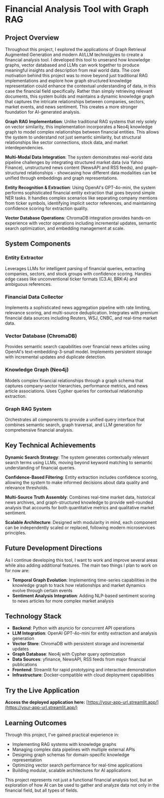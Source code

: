 # Financial Analysis Tool with Graph RAG

## Project Overview

Throughout this project, I explored the applications of Graph Retrieval Augmented Generation and modern AI/LLM technolgyies to create a financial analysis tool. I developed this tool to unserand how knowledge graphs, vector databased and LLMs can work together to produce meaningful insights and description from real world data. The core motivation behind this project was to move beyond just traditional RAG implementations and explore how graph structured knowledge representation could enhance the contextual understanding of data, in this case the financial field specifically. Rather than simply retrieving relevant documents, this system builds and maintains a dynamic knowledge graph that captures the intricate relationships between companies, sectors, market events, and news sentiment. This creates a more stronger foundation for AI-generated analysis.


**Graph RAG Implementation**: Unlike traditional RAG systems that rely solely on vector similarity, this implementation incorporates a Neo4j knowledge graph to model complex relationships between financial entities. This allows the system to understand not just semantic similarity, but structural relationships like sector connections, stock data, and market interdependencies.

**Multi-Modal Data Integration**: The system demonstrates real-world data pipeline challenges by integrating structured market data (via Yahoo Finance), unstructured news content (NewsAPI and RSS feeds), and graph-structured relationships - showcasing how different data modalities can be unified through embeddings and graph representations.

**Entity Recognition & Extraction**: Using OpenAI's GPT-4o-mini, the system performs sophisticated financial entity extraction that goes beyond simple NER tasks. It handles complex scenarios like separating company mentions from ticker symbols, identifying implicit sector references, and maintaining confidence scoring for extraction quality.

**Vector Database Operations**: ChromaDB integration provides hands-on experience with  vector operations including incremental updates, semantic search optimization, and embedding management at scale.

## System Components

### Entity Extractor
Leverages LLMs for intelligent parsing of financial queries, extracting companies, sectors, and stock groups with confidence scoring. Handles edge cases like unconventional ticker formats (C3.AI, BRK-A) and ambiguous references.

### Financial Data Collector  
Implements a sophisticated news aggregation pipeline with rate limiting, relevance scoring, and multi-source deduplication. Integrates with premium financial data sources including Reuters, WSJ, CNBC, and real-time market data.

### Vector Database (ChromaDB)
Provides semantic search capabilities over financial news articles using OpenAI's text-embedding-3-small model. Implements persistent storage with incremental updates and duplicate detection.

### Knowledge Graph (Neo4j)
Models complex financial relationships through a graph schema that captures company-sector hierarchies, performance metrics, and news article associations. Uses Cypher queries for contextual relationship extraction.

### Graph RAG System
Orchestrates all components to provide a unified query interface that combines semantic search, graph traversal, and LLM generation for comprehensive financial analysis.

## Key Technical Achievements

**Dynamic Search Strategy**: The system generates contextually relevant search terms using LLMs, moving beyond keyword matching to semantic understanding of financial queries.

**Confidence-Based Filtering**: Entity extraction includes confidence scoring, allowing the system to make informed decisions about data quality and relevance thresholds.

**Multi-Source Truth Assembly**: Combines real-time market data, historical news archives, and graph-structured knowledge to provide well-rounded analysis that accounts for both quantitative metrics and qualitative market sentiment.

**Scalable Architecture**: Designed with modularity in mind, each component can be independently scaled or replaced, following modern microservices principles.

## Future Development Directions

As I continue developing this tool, I want to work and improve several areas while also adding additional features. The main two things I plan to work on for now are:

- **Temporal Graph Evolution**: 
Implementing time-series capabilities in the knowledge graph to track how relationships and market dynamics evolve through certain events
- **Sentiment Analysis Integration**: 
Adding NLP-based sentiment scoring to news articles for more complex market analysis

## Technology Stack

- **Backend**: Python with asyncio for concurrent API operations
- **LLM Integration**: OpenAI GPT-4o-mini for entity extraction and analysis generation
- **Vector Store**: ChromaDB with persistent storage and incremental updates
- **Graph Database**: Neo4j with Cypher query optimization
- **Data Sources**: yfinance, NewsAPI, RSS feeds from major financial publications
- **Frontend**: Streamlit for rapid prototyping and interactive demonstration
- **Infrastructure**: Docker-compatible with cloud deployment capabilities

## Try the Live Application

**Access the deployed application here:** [https://your-app-url.streamlit.app/](https://your-app-url.streamlit.app/)

## Learning Outcomes

Through this project, I've gained practical experience in:
- Implementing RAG systems with knowledge graphs
- Managing complex data pipelines with multiple external APIs
- Designing graph schemas for domain-specific knowledge representation
- Optimizing vector search performance for real-time applications
- Building modular, scalable architectures for AI applications

This project represents not just a functional financial analysis tool, but an exploration of how AI can be used to gather and analyze data not only in the financial field, but all types of fields.